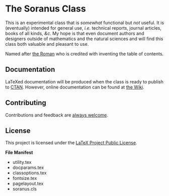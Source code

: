 # The Soranus Class

This is an experimental class that is _somewhat_ functional but _not_ useful. It is (eventually) intended for general use, _i.e._ technical reports, journal articles, books of all kinds, _&c._ My hope is that even document authors and designers outside of mathematics and the natural sciences and will find this class both valuable and pleasant to use.

Named after [the Roman](https://en.wikipedia.org/wiki/Quintus_Valerius_Soranus "Quintus Valerius Soranus") who is credited with inventing the table of contents.

## Documentation

LaTeXed documentation will be produced when the class is ready to publish to [CTAN](https://ctan.org). However, online documentation can be found at [the Wiki](https://github.com/tail-reversion/soranus/wiki).


## Contributing

Contributions and feedback are [always welcome](CONTRIBUTING.md).


## License

This project is licensed under the [LaTeX Project Public License](LICENSE.txt).

**File Manifest**
- utility.tex
- docparams.tex
- classoptions.tex
- fontsize.tex
- pagelayout.tex
- soranus.cls
